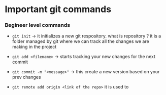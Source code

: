 # Important git commands

### Begineer level commands

- `git init` -> it initializes a new git respository. what is  repository ?
it is  a folder managed by git where we can track all the changes we are making in the project

- `git add <filename>` -> starts tracking your new changes for the next commit
- `git commit -m "<message>"` -> this create a new version based on your prev changes
- `git remote add origin <link of the repo>` it  is used to 